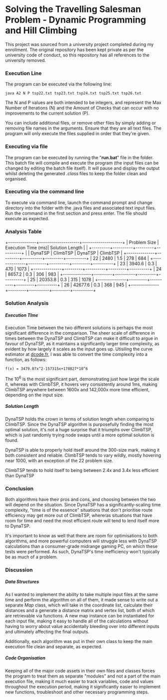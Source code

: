 # Solving the Travelling Salesman Problem - Dynamic Programming and Hill Climbing
This project was sourced from a university project completed during my enrollment. The original repository has been kept private as per the university code of conduct, so this repository has all references to the university removed.

### Execution Line

The program can be executed via the following line:

```batch
java A2 N P tsp22.txt tsp23.txt tsp24.txt tsp25.txt tsp26.txt
```
The N and P values are both intended to be integers, and represent the Max Number of Iterations (N) and the Amount of Checks that can occur with no improvements to the current solution (P).

You can include additional files, or remove other files by simply adding or removing file names in the arguments. Ensure that they are all text files. The program will only execute the files supplied in order that they're given.

### Executing via file

The program can be executed by running the "<b>run.bat</b>" file in the folder. This batch file will compile and execute the program (the input files can be changed by editing the batch file itself). It will pause and display the output whilst deleting the generated <i>.class</i> files to keep the folder clean and organised.

### Executing via the command line

To execute via command line, launch the command prompt and change directory into the folder with the .java files and associated text input files. Run the command in the first section and press enter. The file should execute as expected. 

### Analysis Table
+--------------+--------------------+--------------------+
| Problem Size | Execution Time (ms)| Solution Length    |
|              +---------+----------+---------+----------+
|              | DynaTSP | ClimbTSP | DynaTSP | ClimbTSP |
+--------------+---------+----------+---------+----------+
| 22           | 2480    | 1.5      | 278     | 684      |
+--------------+---------+----------+---------+----------+
| 23           | 3940.6  | 0.3      | 470     | 1073     |
+--------------+---------+----------+---------+----------+
| 24           | 8657.2  | 0.3      | 306     | 983      |
+--------------+---------+----------+---------+----------+
| 25           | 20353.8 | 0.3      | 315     | 1078     |
+--------------+---------+----------+---------+----------+
| 26           | 42677.6 | 0.3      | 368     | 945      |
+--------------+---------+----------+---------+----------+

### Solution Analysis

##### Execution TIme

Execution Time between the two different solutions is perhaps the most significant difference in the comparison. The sheer scale of difference in times between the DynaTSP and ClimbTSP can make it difficult to argue in favour of DynaTSP, as it maintains a significantly larger time complexity, as evident by how largely it scales as the input goes up. Utisiling the curve estimator at [dcode.fr](https://www.dcode.fr/function-equation-finder), I was able to convert the time complexity into a function, as follows:

```t4-templating
f(x) = 3479.07x^2-157315x+178027*10^6
```

The 10<sup>6</sup> is the most significant part, demonstrating just how large the scale it, whereas with ClimbTSP, it hovers very consistently around 1ms, making ClimbTSP anywhere between 1600x and 142,000x more time efficient, depending on the input size.

##### Solution Length

DynaTSP holds the crown in terms of solution length when comparing to ClimbTSP. Since the DynaTSP algorithm is purposefully finding the most optimal solution, it's not a huge surprise that it triumphs over ClimbTSP, which is just randomly trying node swaps until a more optimal solution is found. 

DynaTSP is able to properly hold itself around the 300-size mark, making it both consistent and reliable. ClimbTSP tends to vary wildly, mostly hovering near 1000, with an exception of the 22 problem size.

ClimbTSP tends to hold itself to being between 2.4x and 3.4x less efficient than DynaTSP

### Conclusion

Both algorithms have their pros and cons, and choosing between the two will depend on the situation. Since DynaTSP has a significantly-scaling time complexity, "time is of the essence" situations that don't prioritise route efficiency may get more out of ClimbTSP, whereras situations that have room for time and need the most efficient route will tend to lend itself more to DynaTSP.

It's important to know as well that there are room for optimisations to both algorithms, and more powerful computers will struggle less with DynaTSP calculations than a consumer-grade midrange gaming PC, on which these tests were performed. As such, DynaTSP's time inefficiency won't typically be as much of a problem. 

### Discussion

##### Data Structures

As I wanted to implement the ability to take multiple input files at the same time and perform the algorithm on all of them, it made sense to write out a separate <i>Map</i> class, which will take in the coordinate list, calculate their distances and a generate a distance matrix and vertex list, both of which are retrievable via functions. A new map instance can be instantiated for each input file, making it easy to handle all of the calculations without having to worry about value accidentally bleeding over into different inputs and ultimately affecting the final outputs.

Additionally, each algorithm was put in their own class to keep the main execution file clean and separate, as expected.

##### Code Organisation

Keeping all of the major code assets in their own files and classes forces the program to treat them as separate "modules" and not a part of the main execution file, making it much easier to track variables, code and values throughout the execution period, making it significantly easier to implement new functions, troubleshoot and other necessary programming steps.
